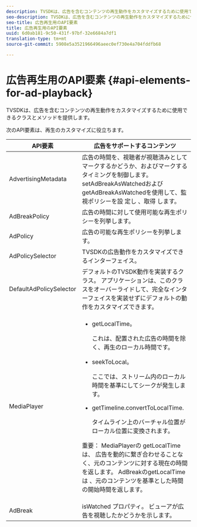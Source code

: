```yaml
---
description: TVSDKは、広告を含むコンテンツの再生動作をカスタマイズするために使用できるクラスとメソッドを提供します。
seo-description: TVSDKは、広告を含むコンテンツの再生動作をカスタマイズするために使用できるクラスとメソッドを提供します。
seo-title: 広告再生用のAPI要素
title: 広告再生用のAPI要素
uuid: 6d0ab181-9c50-431f-97bf-32e6684a7df1
translation-type: tm+mt
source-git-commit: 5908e5a3521966496aeec0ef730e4a704fddfb68

---
```



# 広告再生用のAPI要素 {#api-elements-for-ad-playback}

TVSDKは、広告を含むコンテンツの再生動作をカスタマイズするために使用できるクラスとメソッドを提供します。

次のAPI要素は、再生のカスタマイズに役立ちます。

<table id="table_B07E373B9D2B425AB36466B1D42411AD"> 
 <thead> 
  <tr> 
   <th colname="col1" class="entry"> API要素 </th> 
   <th colname="col2" class="entry"> 広告をサポートするコンテンツ </th> 
  </tr> 
 </thead>
 <tbody> 
  <tr> 
   <td colname="col1"><span class="codeph"> AdvertisingMetadata</span> </td> 
   <td colname="col2">広告の時間を、視聴者が視聴済みとしてマークするかどうか、およびマークするタイミングを制御します。 setAdBreakAsWatchedおよびgetAdBreakAsWatchedを使用して、監視ポリシーを設 <span class="codeph"> 定し</span> 、取得 <span class="codeph"> します</span>。 </td> 
  </tr> 
  <tr> 
   <td colname="col1"><span class="codeph"> AdBreakPolicy</span> </td> 
   <td colname="col2"> 広告の時間に対して使用可能な再生ポリシーを列挙します。 </td> 
  </tr> 
  <tr> 
   <td colname="col1"><span class="codeph"> AdPolicy</span> </td> 
   <td colname="col2"> 広告の可能な再生ポリシーを列挙します。 </td> 
  </tr> 
  <tr> 
   <td colname="col1"><span class="codeph"> AdPolicySelector</span> </td> 
   <td colname="col2"> TVSDKの広告動作をカスタマイズできるインターフェイス。 </td> 
  </tr> 
  <tr> 
   <td colname="col1"><span class="codeph"> DefaultAdPolicySelector</span> </td> 
   <td colname="col2"> デフォルトのTVSDK動作を実装するクラス。 アプリケーションは、このクラスをオーバーライドして、完全なインターフェイスを実装せずにデフォルトの動作をカスタマイズできます。 </td> 
  </tr> 
  <tr> 
   <td colname="col1"><span class="codeph"> MediaPlayer</span> </td> 
   <td colname="col2"> 
    <ul id="ul_37700A741403448A8760FDDA68B099AA"> 
     <li id="li_B465170D449E49489C5924572BEEB4A5"><span class="codeph"> getLocalTime</span>。 <p>これは、配置された広告の時間を除く、再生のローカル時間です。 </p> </li> 
     <li id="li_D9D68CF428904BB2B84E1BCE828A90DC"><span class="codeph"> seekToLocal</span>。 <p>ここでは、ストリーム内のローカル時間を基準にしてシークが発生します。 </p> </li> 
     <li id="li_9DBCA75537DC4824AA66B53A3FA28812"><span class="codeph"> getTimeline.convertToLocalTime</span>. <p>タイムライン上のバーチャル位置がローカル位置に変換されます。 </p> </li> 
    </ul> <p>重要： MediaPlayerの <span class="codeph"> getLocalTime</span> は、 <span class="codeph"></span> 広告を動的に繋ぎ合わせることなく、元のコンテンツに対する現在の時間を返します。 <span class="codeph"> AdBreakのgetLocalTime</span> は <span class="codeph"></span> 、元のコンテンツを基準とした時間の開始時間を返します。 </p> </td> 
  </tr> 
  <tr> 
   <td colname="col1"><span class="codeph"> AdBreak</span> </td> 
   <td colname="col2"><span class="codeph"> isWatched</span> プロパティ。 ビューアが広告を視聴したかどうかを示します。 </td> 
  </tr> 
 </tbody> 
</table>


